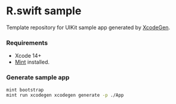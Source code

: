 # R.swift sample
Template repository for UIKit sample app generated by [XcodeGen](https://github.com/yonaskolb/XcodeGen).

### Requirements
- Xcode 14+
- [Mint](https://github.com/yonaskolb/Mint#installing) installed.

### Generate sample app

```bash
mint bootstrap
mint run xcodegen xcodegen generate -p ./App
```